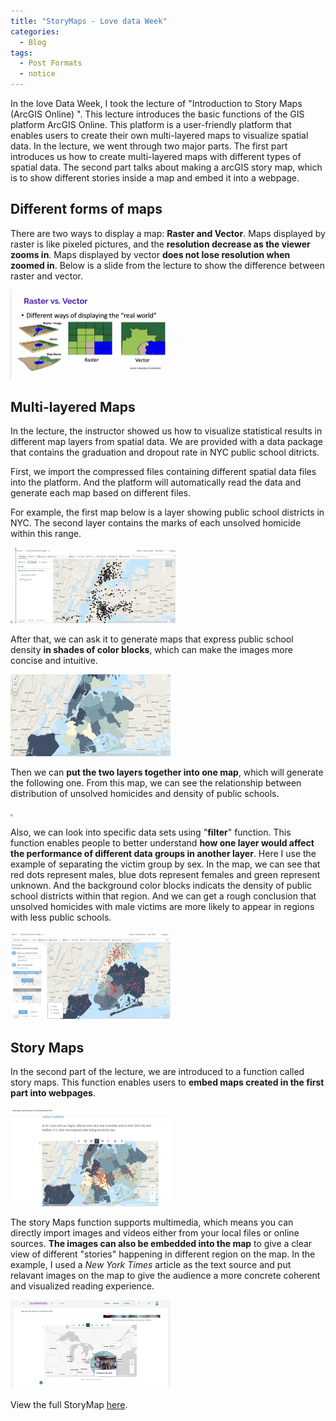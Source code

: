 ```yaml
---
title: "StoryMaps - Love data Week"
categories:
  - Blog
tags:
  - Post Formats
  - notice
---
```


In the love Data Week, I took the lecture of "Introduction to Story Maps (ArcGIS Online) ". This lecture introduces the basic functions of the GIS platform ArcGIS Online. This platform is a user-friendly platform that enables users to create their own multi-layered maps to visualize spatial data. In the lecture, we went through two major parts. The first part introduces us how to create multi-layered maps with different types of spatial data. The second part talks about making a arcGIS story map, which is to show different stories inside a map and embed it into a webpage.

## Different forms of maps

There are two ways to display a map: **Raster and Vector**.
Maps displayed by raster is like pixeled pictures, and the **resolution decrease as the viewer zooms in**. Maps displayed by vector **does not lose resolution when zoomed in**. Below is a slide from the lecture to show the difference between raster and vector.

<img src="/assets/images/storymaps/mapforms.jpg" style="zoom:25%;" />

## Multi-layered Maps 

In the lecture, the instructor showed us how to visualize statistical results in different map layers from spatial data. We are provided with a data package that contains the graduation and dropout rate in NYC public school ditricts. 

First, we import the compressed files containing different spatial data files into the platform. And the platform will automatically read the data and generate each map based on different files.

For example, the first map below is a layer showing public school districts in NYC. The second layer contains the marks of each unsolved homicide within this range.

<img src="/assets/images/storymaps/school_districts.jpg" style="zoom:25%;" />

<img src="/assets/images/storymaps/unsolved_homicides.jpg" style="zoom:25%;" />

After that, we can ask it to generate maps that express public school density **in shades of color blocks**, which can make the images more concise and intuitive.

<img src="/assets/images/storymaps/district_homimcide_color.jpg" style="zoom:25%;" />

Then we can **put the two layers together into one map**, which will generate the following one. From this map, we can see the relationship between distribution of unsolved homicides and density of public schools.

<img src="/assets/images/storymaps/combined.jpg" style="zoom:25%;" />

Also, we can look into specific data sets using "**filter**" function. This function enables people to better understand **how one layer would affect the performance of different data groups in another layer**. Here I use the example of separating the victim group by sex. In the map, we can see that red dots represent males, blue dots represent females and green represent unknown. And the background color blocks indicats the density of public school districts within that region. And we can get a rough conclusion that unsolved homicides with male victims are more likely to appear in regions with less public schools. 

<img src="/assets/images/storymaps/sex.jpg" style="zoom:25%;" />

## Story Maps 

In the second part of the lecture, we are introduced to a function called story maps. This function enables users to **embed maps created in the first part into webpages**. 

<img src="/assets/images/storymaps/embed_map.jpg" style="zoom:25%;" />

The story Maps function supports multimedia, which means you can directly import images and videos either from your local files or online sources. **The images can also be embedded into the map** to give a clear view of different "stories" happening in different region on the map. In the example, I used a *New York Times* article as the text source and put relavant images on the map to give the audience a more concrete coherent and visualized reading experience.

<img src="/assets/images/storymaps/blk.jpg" style="zoom:25%;" />

View the full StoryMap [here](https://storymaps.arcgis.com/stories/1278d6ead2e4460e96b59b8e11603c14).


























